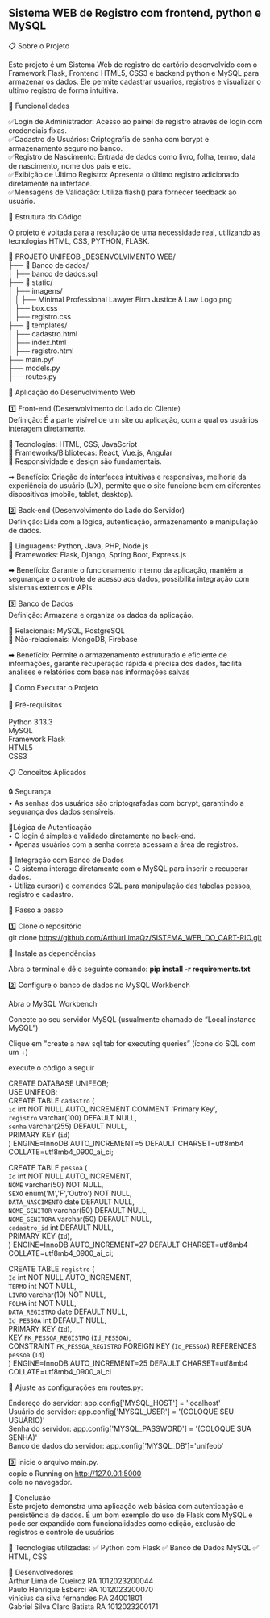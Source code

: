 ## Sistema WEB de Registro com frontend, python e MySQL

📋 Sobre o Projeto

Este projeto é um Sistema Web de registro de cartório desenvolvido com o Framework Flask, Frontend HTML5, CSS3 e backend python e MySQL para armazenar os dados. Ele permite cadastrar usuarios, registros e visualizar o ultimo registro de forma intuitiva.

📌 Funcionalidades

 ✅Login de Administrador: Acesso ao painel de registro através de login com credenciais fixas.<br>
 ✅Cadastro de Usuários: Criptografia de senha com bcrypt e armazenamento seguro no banco.<br>
 ✅Registro de Nascimento: Entrada de dados como livro, folha, termo, data de nascimento, nome 
dos pais e etc.<br>
 ✅Exibição de Último Registro: Apresenta o último registro adicionado diretamente na interface.<br>
 ✅Mensagens de Validação: Utiliza flash() para fornecer feedback ao usuário.<br>

📌 Estrutura do Código

O projeto é voltada para a resolução de uma necessidade real, utilizando as tecnologias HTML, CSS, PYTHON, FLASK.

📂 PROJETO UNIFEOB _DESENVOLVIMENTO WEB/<br>
 ├── 📂 Banco de dados/<br>
 │    ├── banco de dados.sql<br>
 ├── 📂 static/<br>
 │    ├── imagens/<br>
 │    │    ├── Minimal Professional Lawyer Firm Justice & Law Logo.png<br>
 │    ├── box.css<br>
 │    ├── registro.css
 <br>├── 📂 templates/<br>
 │    ├── cadastro.html<br>
 │    ├── index.html<br>
 │    ├── registro.html
 <br>├── main.py/<br>
 ├── models.py<br>
 ├── routes.py

📌 Aplicação do Desenvolvimento Web<br>

1️⃣ Front-end (Desenvolvimento do Lado do Cliente)<br>
Definição: É a parte visível de um site ou aplicação, com a qual os usuários interagem diretamente.<br>


📌 Tecnologias: HTML, CSS, JavaScript<br>
📌 Frameworks/Bibliotecas: React, Vue.js, Angular<br>
📌 Responsividade e design são fundamentais.<br>

➡ Benefício: Criação de interfaces intuitivas e responsivas, melhoria da experiência do usuário (UX), permite que o site funcione bem em diferentes dispositivos (mobile, tablet, desktop).<br>

2️⃣ Back-end (Desenvolvimento do Lado do Servidor)<br>
Definição: Lida com a lógica, autenticação, armazenamento e manipulação de dados.<br>

📌 Linguagens: Python, Java, PHP, Node.js<br>
📌 Frameworks:  Flask, Django, Spring Boot, Express.js<br>

➡ Benefício: Garante o funcionamento interno da aplicação, mantém a segurança e o controle de acesso aos dados, possibilita integração com sistemas externos e APIs.<br>

3️⃣ Banco de Dados<br>
Definição: Armazena e organiza os dados da aplicação.<br>

📌 Relacionais: MySQL, PostgreSQL<br>
📌 Não-relacionais:  MongoDB, Firebase<br>

➡ Benefício: Permite o armazenamento estruturado e eficiente de informações, garante recuperação rápida e precisa dos dados, facilita análises e relatórios com base nas informações salvas<br>

📌 Como Executar o Projeto<br><br>
🔹 Pré-requisitos<br><br>
Python 3.13.3<br>
MySQL<br>
Framework Flask<br>
HTML5<br>
CSS3<br>

📋 Conceitos Aplicados

 🔒 Segurança<br>
 • As senhas dos usuários são criptografadas com bcrypt, garantindo a segurança dos dados 
 sensíveis.<br>

 🧠Lógica de Autenticação<br>
 • O login é simples e validado diretamente no back-end.<br>
 • Apenas usuários com a senha correta acessam a área de registros.<br>
 
 💾 Integração com Banco de Dados<br>
 • O sistema interage diretamente com o MySQL para inserir e recuperar dados.<br>
 • Utiliza cursor() e comandos SQL para manipulação das tabelas pessoa, registro e 
cadastro.<br>

🔹 Passo a passo<br>

1️⃣ Clone o repositório<br>
git clone https://github.com/ArthurLimaQz/SISTEMA_WEB_DO_CART-RIO.git<br> 

🧪 Instale as dependências<br>

Abra o terminal e dê o seguinte comando: **pip install -r requirements.txt**<br>

2️⃣ Configure o banco de dados no MySQL Workbench

Abra o MySQL Workbench<br>

Conecte ao seu servidor MySQL (usualmente chamado de “Local instance MySQL”)<br>

Clique em "create a new sql tab for executing queries” (ícone do SQL com um +)<br>

execute o código a seguir<br>

CREATE DATABASE UNIFEOB;<br>
USE UNIFEOB;<br>
CREATE TABLE `cadastro` (<br>
  `id` int NOT NULL AUTO_INCREMENT COMMENT 'Primary Key',<br>
  `registro` varchar(100) DEFAULT NULL,<br>
  `senha` varchar(255) DEFAULT NULL,<br>
  PRIMARY KEY (`id`)<br>
) ENGINE=InnoDB AUTO_INCREMENT=5 DEFAULT CHARSET=utf8mb4 COLLATE=utf8mb4_0900_ai_ci;<br>

CREATE TABLE `pessoa` (<br>
  `Id` int NOT NULL AUTO_INCREMENT,<br>
  `NOME` varchar(50) NOT NULL,<br>
  `SEXO` enum('M','F','Outro') NOT NULL,<br>
  `DATA_NASCIMENTO` date DEFAULT NULL,<br>
  `NOME_GENITOR` varchar(50) DEFAULT NULL,<br>
  `NOME_GENITORA` varchar(50) DEFAULT NULL,<br>
  `cadastro_id` int DEFAULT NULL,<br>
  PRIMARY KEY (`Id`),<br>
) ENGINE=InnoDB AUTO_INCREMENT=27 DEFAULT CHARSET=utf8mb4 COLLATE=utf8mb4_0900_ai_ci;<br>

CREATE TABLE `registro` (<br>
  `Id` int NOT NULL AUTO_INCREMENT,<br>
  `TERMO` int NOT NULL,<br>
  `LIVRO` varchar(10) NOT NULL,<br>
  `FOLHA` int NOT NULL,<br>
  `DATA_REGISTRO` date DEFAULT NULL,<br>
  `Id_PESSOA` int DEFAULT NULL,<br>
  PRIMARY KEY (`Id`),<br>
  KEY `FK_PESSOA_REGISTRO` (`Id_PESSOA`),<br>
  CONSTRAINT `FK_PESSOA_REGISTRO` FOREIGN KEY (`Id_PESSOA`) REFERENCES `pessoa` (`Id`)<br>
) ENGINE=InnoDB AUTO_INCREMENT=25 DEFAULT CHARSET=utf8mb4 COLLATE=utf8mb4_0900_ai_ci<br>

🔹 Ajuste as configurações em routes.py:<br>

   Endereço do servidor: app.config['MYSQL_HOST'] = 'localhost'<br>
   Usuário do servidor: app.config['MYSQL_USER'] = '(COLOQUE SEU USUÁRIO)'<br>
   Senha do servidor: app.config['MYSQL_PASSWORD'] = '(COLOQUE SUA SENHA)'<br>
   Banco de dados do servidor: app.config['MYSQL_DB']='unifeob' <br>

3️⃣ inicie o arquivo main.py.<br>
copie o Running on http://127.0.0.1:5000<br>
cole no navegador.<br>

📌 Conclusão<br>
Este projeto demonstra uma aplicação web básica com autenticação e persistência de dados. É um 
bom exemplo do uso de Flask com MySQL e pode ser expandido com funcionalidades como 
edição, exclusão de registros e controle de usuários

🚀 Tecnologias utilizadas:
✅ Python com Flask
✅ Banco de Dados MySQL
✅ HTML, CSS

👥 Desenvolvedores<br>
Arthur Lima de Queiroz RA 1012023200044 <br>
Paulo Henrique Esberci RA 1012023200070<br>
vinícius da silva fernandes RA 24001801 <br>
Gabriel Silva Claro Batista RA 1012023200171

